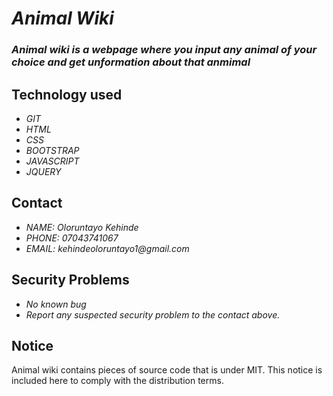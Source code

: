 # _Animal Wiki_
### _Animal wiki is a webpage where you input any animal of your choice and get unformation about that anmimal_

## Technology used
* _GIT_
* _HTML_
* _CSS_
* _BOOTSTRAP_
* _JAVASCRIPT_
* _JQUERY_

## Contact
* _NAME: Oloruntayo Kehinde_
* _PHONE: 07043741067_
* _EMAIL: kehindeoloruntayo1@gmail.com_

## Security Problems
* _No known bug_
* _Report any suspected security problem to the contact above._

## Notice
Animal wiki contains pieces of source code that is under MIT. This notice is included here to comply with the distribution terms.